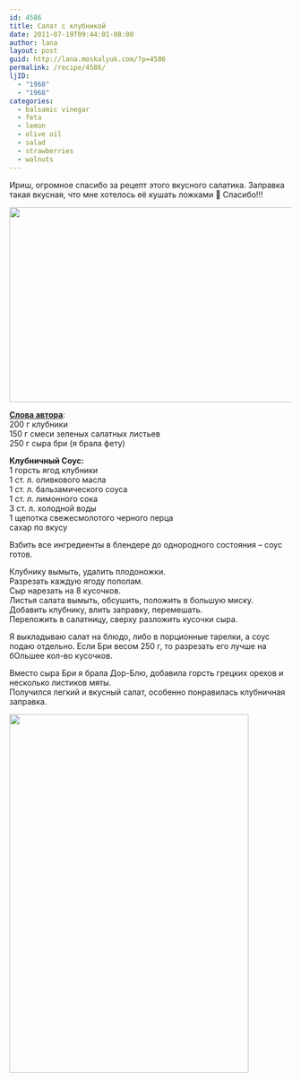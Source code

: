 ```yaml
---
id: 4586
title: Салат с клубникой
date: 2011-07-19T09:44:01-08:00
author: lana
layout: post
guid: http://lana.moskalyuk.com/?p=4586
permalink: /recipe/4586/
ljID:
  - "1968"
  - "1968"
categories:
  - balsamic vinegar
  - feta
  - lemon
  - olive oil
  - salad
  - strawberries
  - walnuts
---
```

Ириш, огромное спасибо за рецепт этого вкусного салатика. Заправка такая вкусная, что мне хотелось её кушать ложками 🙂 Спасибо!!!

<img loading="lazy" class="alignnone" title="salad with strawberries and fetta" src="http://farm7.static.flickr.com/6020/5953409960_995d1a9469_z.jpg" alt="" width="640" height="348" /> 

**[Слова автора](http://irrez.livejournal.com/28334.html)**:  
200 г клубники  
150 г смеси зеленых салатных листьев  
250 г сыра бри (я брала фету)

**Клубничный Соус:**  
1 горсть ягод клубники  
1 ст. л. оливкового масла  
1 ст. л. бальзамического соуса  
1 ст. л. лимонного сока  
3 ст. л. холодной воды  
1 щепотка свежесмолотого черного перца  
сахар по вкусу

Взбить все ингредиенты в блендере до однородного состояния &#8211; соус готов.

Клубнику вымыть, удалить плодоножки.  
Разрезать каждую ягоду пополам.  
Сыр нарезать на 8 кусочков.  
Листья салата вымыть, обсушить, положить в большую миску.  
Добавить клубнику, влить заправку, перемешать.  
Переложить в салатницу, сверху разложить кусочки сыра.

Я выкладываю салат на блюдо, либо в порционные тарелки, а соус подаю отдельно. Если Бри весом 250 г, то разрезать его лучше на бОльшее кол-во кусочков.

Вместо сыра Бри я брала Дор-Блю, добавила горсть грецких орехов и несколько листиков мяты.  
Получился легкий и вкусный салат, особенно понравилась клубничная заправка.

<img loading="lazy" class="alignnone" title="strawberry salad with feta" src="http://farm7.static.flickr.com/6006/5953411312_eb6f328b37_z.jpg" alt="" width="427" height="640" />
